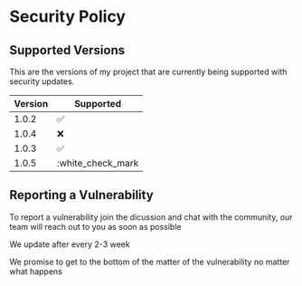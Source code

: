 # Security Policy

## Supported Versions

This are the versions of my project that are currently being supported with security updates.

| Version | Supported          |
| ------- | ------------------ |
| 1.0.2   | :white_check_mark: |
| 1.0.4   | :x:                |
| 1.0.3   | :white_check_mark: |
| 1.0.5   | :white_check_mark  |

## Reporting a Vulnerability

To report a vulnerability join the dicussion and chat with the community, our team will reach out to you as soon as possible

We update after every 2-3 week

We promise to get to the bottom of the matter of the vulnerability no matter what happens

